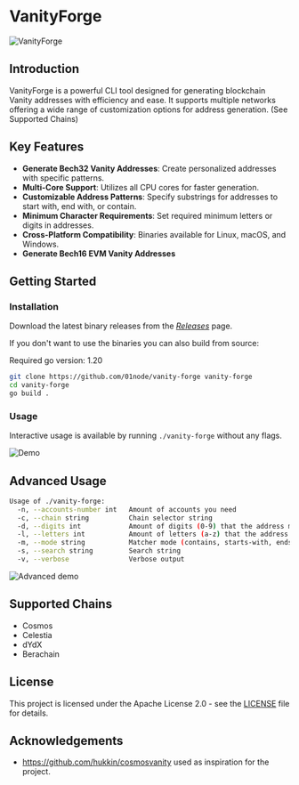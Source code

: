 # VanityForge
![VanityForge](https://vhs.charm.sh/vhs-328VUMdxvRha1adlp4fTx3.gif)
## Introduction
VanityForge is a powerful CLI tool designed for generating blockchain Vanity addresses with efficiency and ease. It supports multiple networks offering a wide range of customization options for address generation. (See Supported Chains)

## Key Features
- **Generate Bech32 Vanity Addresses**: Create personalized addresses with specific patterns.
- **Multi-Core Support**: Utilizes all CPU cores for faster generation.
- **Customizable Address Patterns**: Specify substrings for addresses to start with, end with, or contain.
- **Minimum Character Requirements**: Set required minimum letters or digits in addresses.
- **Cross-Platform Compatibility**: Binaries available for Linux, macOS, and Windows.
- **Generate Bech16 EVM Vanity Addresses**

## Getting Started

### Installation
Download the latest binary releases from the [_Releases_](#) page.

If you don't want to use the binaries you can also build from source:

Required go version: 1.20
```bash
git clone https://github.com/01node/vanity-forge vanity-forge
cd vanity-forge
go build .
```

### Usage
Interactive usage is available by running `./vanity-forge` without any flags.

![Demo](https://vhs.charm.sh/vhs-NrMqJNbxgzBN7szFJA1yu.gif)


## Advanced Usage
```bash
Usage of ./vanity-forge:
  -n, --accounts-number int   Amount of accounts you need
  -c, --chain string          Chain selector string
  -d, --digits int            Amount of digits (0-9) that the address must contain
  -l, --letters int           Amount of letters (a-z) that the address must contain
  -m, --mode string           Matcher mode (contains, starts-with, ends-with, regex)
  -s, --search string         Search string
  -v, --verbose               Verbose output
```
![Advanced demo](https://vhs.charm.sh/vhs-2v4VLUIOfeCaiu8Lz4OpU3.gif)

## Supported Chains
- Cosmos
- Celestia
- dYdX
- Berachain

## License
This project is licensed under the Apache License 2.0 - see the [LICENSE](LICENSE) file for details.

## Acknowledgements
- https://github.com/hukkin/cosmosvanity used as inspiration for the project.
